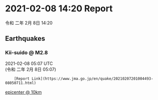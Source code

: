 # 2021-02-08 14:20 Report
令和 二年 2月 8日 14:20

## Earthquakes
### Kii-suido @ M2.8
2021-02-08 05:07 UTC  
        (令和 二年 2月 8日 05:07)
  
        [Report Link](https://www.jma.go.jp/en/quake/20210207201004493-08050711.html)  
[epicenter @ 10km](https://www.google.com/maps/place/34°06'00%22+135°06'00%22/@34.1,135.1,17z/data=!3m1!4b1!4m5!3m4!1s0x0:0x0!8m2!3d34.1!4d135.1)